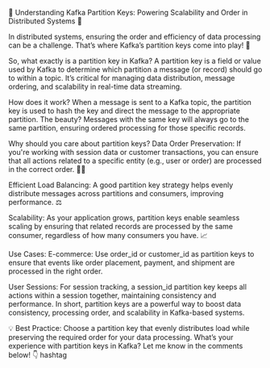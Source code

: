 🔑 Understanding Kafka Partition Keys: Powering Scalability and Order in Distributed Systems 🚀

In distributed systems, ensuring the order and efficiency of data processing can be a challenge. That’s where Kafka’s
partition keys come into play! 🎯

So, what exactly is a partition key in Kafka?
A partition key is a field or value used by Kafka to determine which partition a message (or record) should go to within
a topic. It’s critical for managing data distribution, message ordering, and scalability in real-time data streaming.

How does it work?
When a message is sent to a Kafka topic, the partition key is used to hash the key and direct the message to the
appropriate partition. The beauty? Messages with the same key will always go to the same partition, ensuring ordered
processing for those specific records.

Why should you care about partition keys?
Data Order Preservation: If you're working with session data or customer transactions, you can ensure that all actions
related to a specific entity (e.g., user or order) are processed in the correct order. 🧑‍💻

Efficient Load Balancing: A good partition key strategy helps evenly distribute messages across partitions and
consumers, improving performance. ⚖️

Scalability: As your application grows, partition keys enable seamless scaling by ensuring that related records are
processed by the same consumer, regardless of how many consumers you have. 📈

Use Cases:
E-commerce: Use order_id or customer_id as partition keys to ensure that events like order placement, payment, and
shipment are processed in the right order.

User Sessions: For session tracking, a session_id partition key keeps all actions within a session together, maintaining
consistency and performance.
In short, partition keys are a powerful way to boost data consistency, processing order, and scalability in Kafka-based
systems.

💡 Best Practice: Choose a partition key that evenly distributes load while preserving the required order for your data
processing.
What’s your experience with partition keys in Kafka? Let me know in the comments below! 👇
hashtag